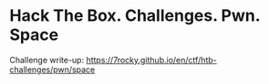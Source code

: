 # Hack The Box. Challenges. Pwn. Space

Challenge write-up: https://7rocky.github.io/en/ctf/htb-challenges/pwn/space
